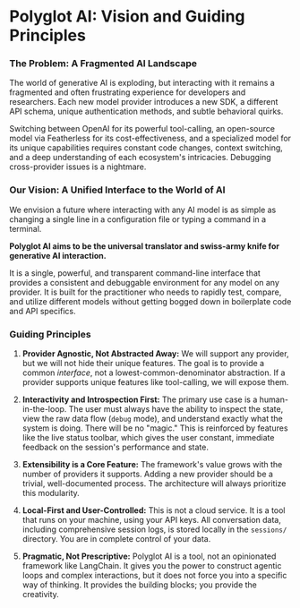 # Polyglot AI: Vision and Guiding Principles

### The Problem: A Fragmented AI Landscape

The world of generative AI is exploding, but interacting with it remains a fragmented and often frustrating experience for developers and researchers. Each new model provider introduces a new SDK, a different API schema, unique authentication methods, and subtle behavioral quirks.

Switching between OpenAI for its powerful tool-calling, an open-source model via Featherless for its cost-effectiveness, and a specialized model for its unique capabilities requires constant code changes, context switching, and a deep understanding of each ecosystem's intricacies. Debugging cross-provider issues is a nightmare.

### Our Vision: A Unified Interface to the World of AI

We envision a future where interacting with any AI model is as simple as changing a single line in a configuration file or typing a command in a terminal.

**Polyglot AI aims to be the universal translator and swiss-army knife for generative AI interaction.**

It is a single, powerful, and transparent command-line interface that provides a consistent and debuggable environment for any model on any provider. It is built for the practitioner who needs to rapidly test, compare, and utilize different models without getting bogged down in boilerplate code and API specifics.

### Guiding Principles

1.  **Provider Agnostic, Not Abstracted Away:** We will support any provider, but we will not hide their unique features. The goal is to provide a common *interface*, not a lowest-common-denominator abstraction. If a provider supports unique features like tool-calling, we will expose them.

2.  **Interactivity and Introspection First:** The primary use case is a human-in-the-loop. The user must always have the ability to inspect the state, view the raw data flow (`debug` mode), and understand exactly what the system is doing. There will be no "magic." This is reinforced by features like the live status toolbar, which gives the user constant, immediate feedback on the session's performance and state.

3.  **Extensibility is a Core Feature:** The framework's value grows with the number of providers it supports. Adding a new provider should be a trivial, well-documented process. The architecture will always prioritize this modularity.

4.  **Local-First and User-Controlled:** This is not a cloud service. It is a tool that runs on your machine, using your API keys. All conversation data, including comprehensive session logs, is stored locally in the `sessions/` directory. You are in complete control of your data.

5.  **Pragmatic, Not Prescriptive:** Polyglot AI is a tool, not an opinionated framework like LangChain. It gives you the power to construct agentic loops and complex interactions, but it does not force you into a specific way of thinking. It provides the building blocks; you provide the creativity.
